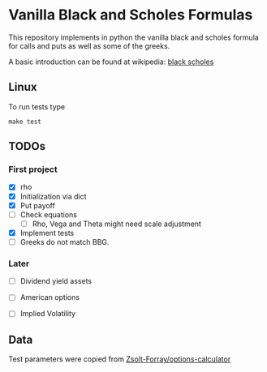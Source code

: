 # Vanilla Black and Scholes Formulas

This repository implements in python the vanilla black and scholes
formula for calls and puts as well as some of the greeks.

A basic introduction can be found at wikipedia: 
[black scholes](https://en.wikipedia.org/wiki/Black%E2%80%93Scholes_model) 

## Linux

To run tests type 

```console
make test
```

## TODOs

### First project
 - [x]  rho
 - [x]  Initialization via dict
 - [x]  Put payoff
 - [ ]  Check equations
    - [ ] Rho, Vega and Theta might need scale adjustment
 - [x]  Implement tests
 - [ ] Greeks do not match BBG.
 
### Later
 - [ ]  Dividend yield assets
 - [ ]  American options
 - [ ]  Implied Volatility 


## Data

Test parameters were copied from 
[Zsolt-Forray/options-calculator](https://github.com/Zsolt-Forray/options-calculator)
